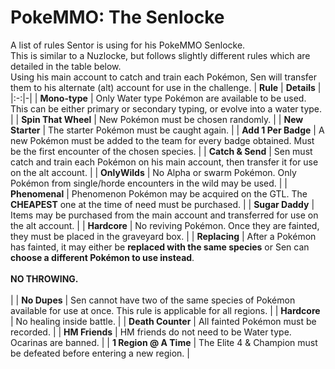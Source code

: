 # PokeMMO: The Senlocke
A list of rules Sentor is using for his PokeMMO Senlocke. <br> This is similar to a Nuzlocke, but follows slightly different rules which are detailed in the table below. <br> Using his main account to catch and train each Pokémon, Sen will transfer them to his alternate (alt) account for use in the challenge.
| **Rule** | **Details** |
|:-:|-|
| **Mono-type** | Only Water type Pokémon are available to be used. This can be either primary or secondary typing, or evolve into a water type. |
| **Spin That Wheel** | New Pokémon must be chosen randomly. |
| **New Starter** | The starter Pokémon must be caught again. |
| **Add 1 Per Badge** | A new Pokémon must be added to the team for every badge obtained. Must be the first encounter of the chosen species. |
| **Catch & Send** | Sen must catch and train each Pokémon on his main account, then transfer it for use on the alt account. |
| **OnlyWilds** | No Alpha or swarm Pokémon. Only Pokémon from single/horde encounters in the wild may be used. |
| **Phenomenal** | Phenomenon Pokémon may be acquired on the GTL. The **CHEAPEST** one at the time of need must be purchased. |
| **Sugar Daddy** | Items may be purchased from the main account and transferred for use on the alt account. |
| **Hardcore** | No reviving Pokémon. Once they are fainted, they must be placed in the graveyard box. |
| **Replacing** | After a Pokémon has fainted, it may either be **replaced with the same species** or Sen can **choose a different Pokémon to use instead**. <br><br> **NO THROWING.** <br><br> |
| **No Dupes** | Sen cannot have two of the same species of Pokémon available for use at once. This rule is applicable for all regions. |
| **Hardcore** | No healing inside battle. |
| **Death Counter** | All fainted Pokémon must be recorded. |
| **HM Friends** | HM friends do not need to be Water type. Ocarinas are banned. |
| **1 Region @ A Time** | The Elite 4 & Champion must be defeated before entering a new region. |
